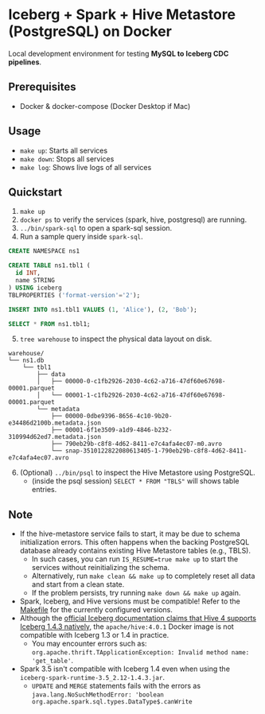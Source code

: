 # Iceberg + Spark + Hive Metastore (PostgreSQL) on Docker

Local development environment for testing **MySQL to Iceberg CDC pipelines**.

## Prerequisites

- Docker & docker-compose (Docker Desktop if Mac)

## Usage

- `make up`: Starts all services
- `make down`: Stops all services
- `make log`: Shows live logs of all services

## Quickstart

1. `make up`
2. `docker ps` to verify the services (spark, hive, postgresql) are running.
3. `../bin/spark-sql` to open a spark-sql session.
4. Run a sample query inside `spark-sql`.

```sql
CREATE NAMESPACE ns1

CREATE TABLE ns1.tbl1 (
  id INT,
  name STRING
) USING iceberg
TBLPROPERTIES ('format-version'='2');

INSERT INTO ns1.tbl1 VALUES (1, 'Alice'), (2, 'Bob');

SELECT * FROM ns1.tbl1;
```

5. `tree warehouse` to inspect the physical data layout on disk.

```
warehouse/
└── ns1.db
    └── tbl1
        ├── data
        │   ├── 00000-0-c1fb2926-2030-4c62-a716-47df60e67698-00001.parquet
        │   └── 00001-1-c1fb2926-2030-4c62-a716-47df60e67698-00001.parquet
        └── metadata
            ├── 00000-0dbe9396-8656-4c10-9b20-e34486d2100b.metadata.json
            ├── 00001-6f1e3509-a1d9-4846-b232-310994d62ed7.metadata.json
            ├── 790eb29b-c8f8-4d62-8411-e7c4afa4ec07-m0.avro
            └── snap-3510122822080613405-1-790eb29b-c8f8-4d62-8411-e7c4afa4ec07.avro
```

6. (Optional) `../bin/psql` to inspect the Hive Metastore using PostgreSQL.
   - (inside the psql session) `SELECT * FROM "TBLS"` will shows table entries.

## Note

- If the hive-metastore service fails to start, it may be due to schema initialization errors. This often happens when the backing PostgreSQL database already contains existing Hive Metastore tables (e.g., TBLS).
  - In such cases, you can run `IS_RESUME=true make up` to start the services without reinitializing the schema.
  - Alternatively, run `make clean && make up` to completely reset all data and start from a clean state.
  - If the problem persists, try running `make down && make up` again.
- Spark, Iceberg, and Hive versions must be compatible! Refer to the [Makefile](./Makefile) for the currently configured versions.
- Although the [official Iceberg documentation claims that Hive 4 supports Iceberg 1.4.3 natively](https://iceberg.apache.org/docs/latest/hive/#hive-400), the `apache/hive:4.0.1` Docker image is not compatible with Iceberg 1.3 or 1.4 in practice.
  - You may encounter errors such as: `org.apache.thrift.TApplicationException: Invalid method name: 'get_table'`.
- Spark 3.5 isn't compatible with Iceberg 1.4 even when using the `iceberg-spark-runtime-3.5_2.12-1.4.3.jar`.
  - `UPDATE` and `MERGE` statements fails with the errors as `java.lang.NoSuchMethodError: 'boolean org.apache.spark.sql.types.DataType$.canWrite`
